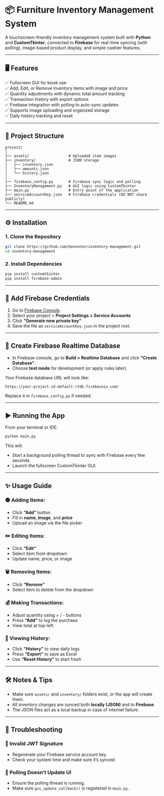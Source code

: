 # 📦 Furniture Inventory Management System

A touchscreen-friendly inventory management system built with **Python** and **CustomTkinter**, connected to **Firebase** for real-time syncing (with polling), image-based product display, and simple cashier features.

---

## 🖥️ Features

✅ Fullscreen GUI for kiosk use  
✅ Add, Edit, or Remove inventory items with image and price  
✅ Quantity adjustments with dynamic total amount tracking  
✅ Transaction history with export options  
✅ Firebase integration with polling to auto-sync updates  
✅ Supports image uploading and organized storage  
✅ Daily history tracking and reset

---

## 📁 Project Structure

```
project/
│
├── assets/                  # Uploaded item images
├── inventory/               # JSON storage
│   ├── inventory.json
│   ├── amounts.json
│   └── history.json
│
├── firebase_config.py       # Firebase sync logic and polling
├── InventoryManagement.py   # GUI logic using CustomTkinter
├── main.py                  # Entry point of the application
├── serviceAccountKey.json   # Firebase credentials (DO NOT share publicly)
└── README.md
```

---

## ⚙️ Installation

### 1. Clone the Repository

```bash
git clone https://github.com/Gennnnnn/inventory-management.git
cd inventory-management
```

### 2. Install Dependencies

```bash
pip install customtkinter
pip install firebase-admin

```

---

## 🔑 Add Firebase Credentials

1. Go to [Firebase Console](https://console.firebase.google.com/).
2. Select your project > **Project Settings > Service Accounts**
3. Click **"Generate new private key"**
4. Save the file as `serviceAccountKey.json` in the project root.

---

## 🔗 Create Firebase Realtime Database

- In Firebase console, go to **Build > Realtime Database** and click **"Create Database"**.
- Choose **test mode** for development (or apply rules later).

Your Firebase database URL will look like:

```
https://your-project-id-default-rtdb.firebaseio.com/
```

Replace it in `firebase_config.py` if needed.

---

## ▶️ Running the App

From your terminal or IDE:

```bash
python main.py
```

This will:

- Start a background polling thread to sync with Firebase every few seconds.
- Launch the fullscreen CustomTkinter GUI.

---

## ✨ Usage Guide

### 🟢 Adding Items:

- Click **“Add”** button
- Fill in **name, image**, and **price**
- Upload an image via the file picker

### ✏️ Editing Items:

- Click **“Edit”**
- Select item from dropdown
- Update name, price, or image

### 🗑️ Removing Items:

- Click **“Remove”**
- Select item to delete from the dropdown

### 💰 Making Transactions:

- Adjust quantity using + / - buttons
- Press **“Add”** to log the purchase
- View total at top-left

### 📜 Viewing History:

- Click **“History”** to view daily logs
- Press **“Export”** to save as Excel
- Use **“Reset History”** to start fresh

---

## 🛠️ Notes & Tips

- Make sure `assets/` and `inventory/` folders exist, or the app will create them.
- All inventory changes are synced both **locally (JSON)** and to **Firebase**.
- The JSON files act as a local backup in case of internet failure.

---

## 📌 Troubleshooting

### 🔴 Invalid JWT Signature

- Regenerate your Firebase service account key.
- Check your system time and make sure it’s synced.

### 🔴 Polling Doesn’t Update UI

- Ensure the polling thread is running.
- Make sure `gui_update_callback()` is registered in `main.py`.
